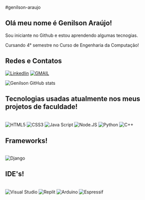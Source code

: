 #genilson-araujo

<h2>Olá  meu nome é Genilson Araújo!</h2> 
<p>Sou iniciante no Github e estou aprendendo algumas tecnogias.</p>
<p>Cursando 4° semestre no Curso de Engenharia da Computação!</p>
<h2>Redes e Contatos</h2>

[![Linkedlin](https://img.shields.io/badge/LinkedIn-0077B5?style=for-the-badge&logo=linkedin&logoColor=white)](https://www.linkedin.com/in/genilson-araujo/)
[![GMAIL](https://img.shields.io/badge/Gmail-D14836?style=for-the-badge&logo=gmail&logoColor=white)](genilsonaraujocti@gmail.com)

![Genilson GitHub stats](https://github-readme-stats.vercel.app/api?username=genilsonaraujo&show_icons=true&theme=radical)

<h2>Tecnologias usadas atualmente nos meus projetos de faculdade!</h2>
<div style="display: inline_block"><br/>
  <img align="center" alt="HTML5"src="https://img.shields.io/badge/HTML5-E34F26?style=for-the-badge&logo=html5&logoColor=white"/>
  <img align="center" alt="CSS3"src="https://img.shields.io/badge/CSS3-1572B6?style=for-the-badge&logo=css3&logoColor=white"/>
  <img align="center" alt="Java Script"src="https://img.shields.io/badge/JavaScript-323330?style=for-the-badge&logo=javascript&logoColor=F7DF1E"/>
  <img align="center" alt="Node.JS"src="https://img.shields.io/badge/Node.js-43853D?style=for-the-badge&logo=node.js&logoColor=white"/>
  <img align="center" alt="Python"src="https://img.shields.io/badge/Python-14354C?style=for-the-badge&logo=python&logoColor=white"/>
  <img align="center" alt="C++"src="https://img.shields.io/badge/C%2B%2B-00599C?style=for-the-badge&logo=c%2B%2B&logoColor=white"/>
</div>
<h2>Frameworks!</h2>
<div style="display: inline_block"><br/>
  <img align="center" alt="Django"src="https://img.shields.io/badge/Django-092E20?style=for-the-badge&logo=django&logoColor=white"/>
  </div>
<h2>IDE's!</h2>
<div style="display: inline_block"><br/>
  <img align="center" alt="Visual Studio"src="https://img.shields.io/badge/Visual_Studio-5C2D91?style=for-the-badge&logo=visual%20studio&logoColor=white"/>
  <img align="center" alt="Replit"src="https://img.shields.io/badge/replit-667881?style=for-the-badge&logo=replit&logoColor=white)"/>
  <img align="center" alt="Arduino"src="https://img.shields.io/badge/Arduino-00979D?style=for-the-badge&logo=Arduino&logoColor=white"/>
  <img align="center" alt="Espressif"src="https://img.shields.io/badge/espressif-E7352C?style=for-the-badge&logo=espressif&logoColor=white"/>
  </div>
  <br/>

